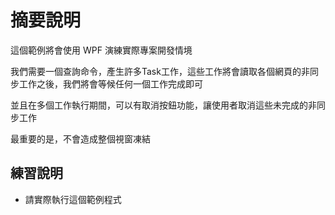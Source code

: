 # 摘要說明

這個範例將會使用 WPF 演練實際專案開發情境

我們需要一個查詢命令，產生許多Task工作，這些工作將會讀取各個網頁的非同步工作之後，我們將會等候任何一個工作完成即可

並且在多個工作執行期間，可以有取消按鈕功能，讓使用者取消這些未完成的非同步工作

最重要的是，不會造成整個視窗凍結

## 練習說明

* 請實際執行這個範例程式

  